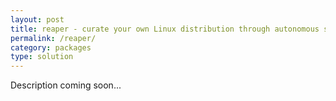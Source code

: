 ```yaml
---
layout: post
title: reaper - curate your own Linux distribution through autonomous software packaging
permalink: /reaper/
category: packages
type: solution
---
```

Description coming soon...

